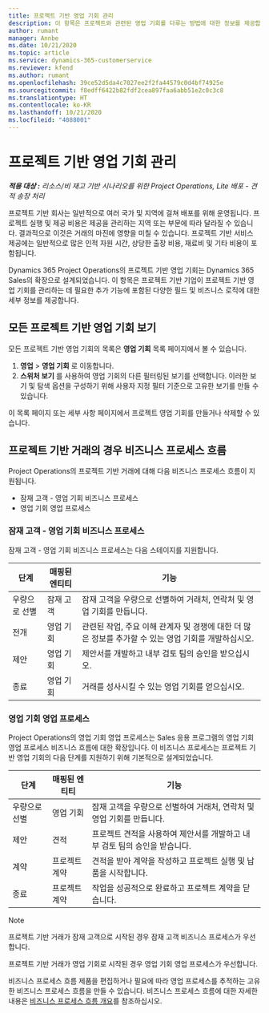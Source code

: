 ```yaml
---
title: 프로젝트 기반 영업 기회 관리
description: 이 항목은 프로젝트와 관련된 영업 기회를 다루는 방법에 대한 정보를 제공합니다.
author: rumant
manager: Annbe
ms.date: 10/21/2020
ms.topic: article
ms.service: dynamics-365-customerservice
ms.reviewer: kfend
ms.author: rumant
ms.openlocfilehash: 39ce52d5da4c7027ee2f2fa44579c0d4bf74925e
ms.sourcegitcommit: f8edff6422b82fdf2cea897faa6abb51e2c0c3c8
ms.translationtype: HT
ms.contentlocale: ko-KR
ms.lasthandoff: 10/21/2020
ms.locfileid: "4088001"
---
```

# <a name="manage-project-based-opportunities"></a>프로젝트 기반 영업 기회 관리

_**적용 대상 :** 리소스/비 재고 기반 시나리오를 위한 Project Operations, Lite 배포 - 견적 송장 처리_

프로젝트 기반 회사는 일반적으로 여러 국가 및 지역에 걸쳐 배포를 위해 운영됩니다. 프로젝트 실행 및 제공 비용은 제공을 관리하는 지역 또는 부문에 따라 달라질 수 있습니다. 결과적으로 이것은 거래의 마진에 영향을 미칠 수 있습니다. 프로젝트 기반 서비스 제공에는 일반적으로 많은 인적 자원 시간, 상당한 출장 비용, 재료비 및 기타 비용이 포함됩니다.

Dynamics 365 Project Operations의 프로젝트 기반 영업 기회는 Dynamics 365 Sales의 확장으로 설계되었습니다. 이 항목은 프로젝트 기반 기업이 프로젝트 기반 영업 기회를 관리하는 데 필요한 추가 기능에 포함된 다양한 필드 및 비즈니스 로직에 대한 세부 정보를 제공합니다.

## <a name="view-all-project-based-opportunities"></a>모든 프로젝트 기반 영업 기회 보기

모든 프로젝트 기반 영업 기회의 목록은 **영업 기회** 목록 페이지에서 볼 수 있습니다. 

1. **영업** > **영업 기회** 로 이동합니다.
2. **스위처 보기** 를 사용하여 영업 기회의 다른 필터링된 보기를 선택합니다. 이러한 보기 및 탐색 옵션을 구성하기 위해 사용자 지정 필터 기준으로 고유한 보기를 만들 수 있습니다.

이 목록 페이지 또는 세부 사항 페이지에서 프로젝트 영업 기회를 만들거나 삭제할 수 있습니다.

## <a name="business-process-flow-for-project-based-deals"></a>프로젝트 기반 거래의 경우 비즈니스 프로세스 흐름

Project Operations의 프로젝트 기반 거래에 대해 다음 비즈니스 프로세스 흐름이 지원됩니다.

- 잠재 고객 - 영업 기회 비즈니스 프로세스
- 영업 기회 영업 프로세스

### <a name="lead-to-opportunity-business-process"></a>잠재 고객 - 영업 기회 비즈니스 프로세스 
잠재 고객 - 영업 기회 비즈니스 프로세스는 다음 스테이지를 지원합니다.

| 단계 | 매핑된 엔티티 | 기능 |
| --- | --- | --- |
| 우량으로 선별 | 잠재 고객 | 잠재 고객을 우량으로 선별하여 거래처, 연락처 및 영업 기회를 만듭니다. |
| 전개 | 영업 기회 | 관련된 작업, 주요 이해 관계자 및 경쟁에 대한 더 많은 정보를 추가할 수 있는 영업 기회를 개발하십시오. |
| 제안 | 영업 기회 | 제안서를 개발하고 내부 검토 팀의 승인을 받으십시오. |
| 종료 | 영업 기회 | 거래를 성사시킬 수 있는 영업 기회를 얻으십시오. |

### <a name="opportunity-sales-process"></a>영업 기회 영업 프로세스
Project Operations의 영업 기회 영업 프로세스는 Sales 응용 프로그램의 영업 기회 영업 프로세스 비즈니스 흐름에 대한 확장입니다. 이 비즈니스 프로세스는 프로젝트 기반 영업 기회의 다음 단계를 지원하기 위해 기본적으로 설계되었습니다.

| 단계 | 매핑된 엔티티 | 기능 |
| --- | --- | --- |
| 우량으로 선별 | 영업 기회 | 잠재 고객을 우량으로 선별하여 거래처, 연락처 및 영업 기회를 만듭니다. |
| 제안 | 견적 | 프로젝트 견적을 사용하여 제안서를 개발하고 내부 검토 팀의 승인을 받습니다. |
| 계약 | 프로젝트 계약 | 견적을 받아 계약을 작성하고 프로젝트 실행 및 납품을 시작합니다. |
| 종료 | 프로젝트 계약 | 작업을 성공적으로 완료하고 프로젝트 계약을 닫습니다. |

> [!NOTE]
> 프로젝트 기반 거래가 잠재 고객으로 시작된 경우 잠재 고객 비즈니스 프로세스가 우선합니다.
>
> 프로젝트 기반 거래가 영업 기회로 시작된 경우 영업 기회 영업 프로세스가 우선합니다.

비즈니스 프로세스 흐름 제품을 편집하거나 필요에 따라 영업 프로세스를 추적하는 고유한 비즈니스 프로세스 흐름을 만들 수 있습니다. 비즈니스 프로세스 흐름에 대한 자세한 내용은 [비즈니스 프로세스 흐름 개요](https://docs.microsoft.com/dynamics365/customerengagement/on-premises/customize/business-process-flows-overview)를 참조하십시오.
